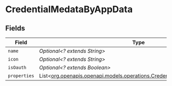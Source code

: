 # CredentialMedataByAppData


## Fields

| Field                                                                                                                                      | Type                                                                                                                                       | Required                                                                                                                                   | Description                                                                                                                                | Example                                                                                                                                    |
| ------------------------------------------------------------------------------------------------------------------------------------------ | ------------------------------------------------------------------------------------------------------------------------------------------ | ------------------------------------------------------------------------------------------------------------------------------------------ | ------------------------------------------------------------------------------------------------------------------------------------------ | ------------------------------------------------------------------------------------------------------------------------------------------ |
| `name`                                                                                                                                     | *Optional<? extends String>*                                                                                                               | :heavy_minus_sign:                                                                                                                         | N/A                                                                                                                                        | shopify                                                                                                                                    |
| `icon`                                                                                                                                     | *Optional<? extends String>*                                                                                                               | :heavy_minus_sign:                                                                                                                         | N/A                                                                                                                                        | https://cdn.runalloy.com/icons/shopify.png                                                                                                 |
| `isOauth`                                                                                                                                  | *Optional<? extends Boolean>*                                                                                                              | :heavy_minus_sign:                                                                                                                         | N/A                                                                                                                                        | true                                                                                                                                       |
| `properties`                                                                                                                               | List<[org.openapis.openapi.models.operations.CredentialMedataByAppProperties](../../models/operations/CredentialMedataByAppProperties.md)> | :heavy_minus_sign:                                                                                                                         | N/A                                                                                                                                        |                                                                                                                                            |